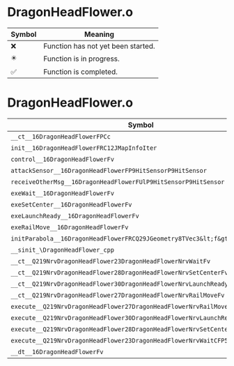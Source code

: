 # DragonHeadFlower.o
| Symbol | Meaning 
| ------------- | ------------- 
| :x: | Function has not yet been started. 
| :eight_pointed_black_star: | Function is in progress. 
| :white_check_mark: | Function is completed. 


# DragonHeadFlower.o
| Symbol | Decompiled? |
| ------------- | ------------- |
| `__ct__16DragonHeadFlowerFPCc` | :x: |
| `init__16DragonHeadFlowerFRC12JMapInfoIter` | :x: |
| `control__16DragonHeadFlowerFv` | :x: |
| `attackSensor__16DragonHeadFlowerFP9HitSensorP9HitSensor` | :x: |
| `receiveOtherMsg__16DragonHeadFlowerFUlP9HitSensorP9HitSensor` | :x: |
| `exeWait__16DragonHeadFlowerFv` | :x: |
| `exeSetCenter__16DragonHeadFlowerFv` | :x: |
| `exeLaunchReady__16DragonHeadFlowerFv` | :x: |
| `exeRailMove__16DragonHeadFlowerFv` | :x: |
| `initParabola__16DragonHeadFlowerFRCQ29JGeometry8TVec3&lt;f&gt;` | :x: |
| `__sinit_\DragonHeadFlower_cpp` | :x: |
| `__ct__Q219NrvDragonHeadFlower23DragonHeadFlowerNrvWaitFv` | :x: |
| `__ct__Q219NrvDragonHeadFlower28DragonHeadFlowerNrvSetCenterFv` | :x: |
| `__ct__Q219NrvDragonHeadFlower30DragonHeadFlowerNrvLaunchReadyFv` | :x: |
| `__ct__Q219NrvDragonHeadFlower27DragonHeadFlowerNrvRailMoveFv` | :x: |
| `execute__Q219NrvDragonHeadFlower27DragonHeadFlowerNrvRailMoveCFP5Spine` | :x: |
| `execute__Q219NrvDragonHeadFlower30DragonHeadFlowerNrvLaunchReadyCFP5Spine` | :x: |
| `execute__Q219NrvDragonHeadFlower28DragonHeadFlowerNrvSetCenterCFP5Spine` | :x: |
| `execute__Q219NrvDragonHeadFlower23DragonHeadFlowerNrvWaitCFP5Spine` | :x: |
| `__dt__16DragonHeadFlowerFv` | :x: |
